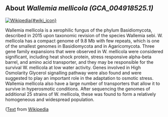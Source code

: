 
About *Wallemia mellicola (GCA\_004918525.1)* 
--------------------------------------------------------------

[![Wikipedia](/img/wikipedia_logo_v2_en.png){#wiki_icon}](http://en.wikipedia.org/wiki/Wallemia_mellicola)

Wallemia mellicola is a xerophilic fungus of the phylum Basidiomycota, described
in 2015 upon taxonomic revision of the species Wallemia sebi.
W. mellicola has a compact genome of 9.8 Mb with few repeats, which is one of
the smallest genomes in Basidiomycota and in Agaricomycota. Three gene family
expansions that were observed in W. mellicola were considered significant,
including heat shock protein, stress responsive alpha-beta barrel, and amino
acid transporter, and they may be responsible for the survival W. mellicola at
low water activity. Genes involved in High Osmolarity Glycerol signalling
pathway were also found and were suggested to play an important role in the
adaptation to osmotic stress. Wallemia mellicola also have a large number of
transporters that allow it to survive in hyperosmotic conditions. After
sequencing the genomes of additional 25 strains of W. mellicola, these was found
to form a relatively homogeneous and widespread population.

([Text](http://en.wikipedia.org/wiki/Wallemia_mellicola) from [Wikipedia](http://en.wikipedia.org/) 

